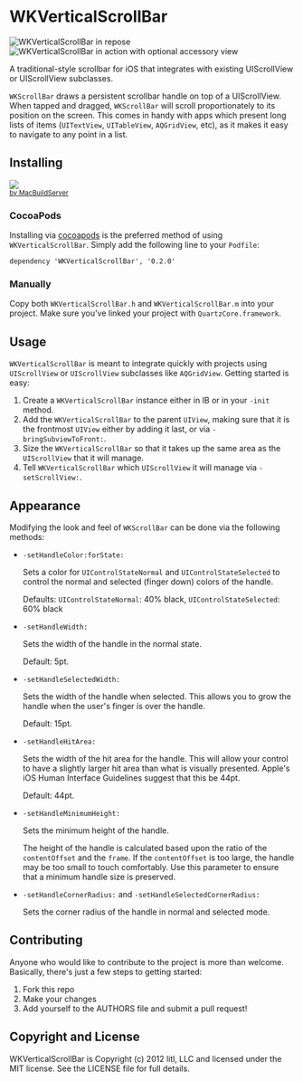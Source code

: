 # WKVerticalScrollBar

![WKVerticalScrollBar in repose](https://raw.github.com/litl/WKVerticalScrollBar/master/images/demo-02.png)
![WKVerticalScrollBar in action with optional accessory view](https://raw.github.com/litl/WKVerticalScrollBar/master/images/demo-01.png)

A traditional-style scrollbar for iOS that integrates with existing UIScrollView or UIScrollView subclasses.

`WKScrollBar` draws a persistent scrollbar handle on top of a UIScrollView.  When tapped and dragged, `WKScrollBar` will scroll proportionately to its position on the screen.  This comes in handy with apps which present long lists of items (`UITextView`, `UITableView`, `AQGridView`, etc), as it makes it easy to navigate to any point in a list.

## Installing
<!-- MacBuildServer Install Button -->
<div class="macbuildserver-block">
    <a class="macbuildserver-button" href="http://macbuildserver.com/project/github/build/?xcode_project=WKVerticalScrollBar.xcodeproj&amp;target=WKVerticalScrollBar&amp;repo_url=git%3A%2F%2Fgithub.com%2Flitl%2FWKVerticalScrollBar.git&amp;build_conf=Release" target="_blank"><img src="http://com.macbuildserver.github.s3-website-us-east-1.amazonaws.com/button_up.png"/></a><br/><sup><a href="http://macbuildserver.com/github/opensource/" target="_blank">by MacBuildServer</a></sup>
</div>
<!-- MacBuildServer Install Button -->


### CocoaPods
Installing via [cocoapods](http://cocoapods.org) is the preferred method of using `WKVerticalScrollBar`.  Simply add the following line to your `Podfile`:

    dependency 'WKVerticalScrollBar', '0.2.0'
        
### Manually
Copy both `WKVerticalScrollBar.h` and `WKVerticalScrollBar.m` into your project.  Make sure you've linked your project with `QuartzCore.framework`.

## Usage
`WKVerticalScrollBar` is meant to integrate quickly with projects using `UIScrollView` or `UIScrollView` subclasses like  `AQGridView`.  Getting started is easy:

1. Create a `WKVerticalScrollBar` instance either in IB or in your `-init` method.
2. Add the `WKVerticalScrollBar` to the parent `UIView`, making sure that it is the frontmost `UIView` either by adding it last, or via `-bringSubviewToFront:`.
3. Size the `WKVerticalScrollBar` so that it takes up the same area as the `UIScrollView` that it will manage.
4. Tell `WKVerticalScrollBar` which `UIScrollView` it will manage via `-setScrollView:`.

## Appearance
Modifying the look and feel of `WKScrollBar` can be done via the following methods:

* `-setHandleColor:forState:`

    Sets a color for `UIControlStateNormal` and `UIControlStateSelected` to control the normal and selected (finger down) colors of the handle.
    
    Defaults: `UIControlStateNormal`: 40% black, `UIControlStateSelected`: 60% black

* `-setHandleWidth:`

    Sets the width of the handle in the normal state.
    
    Default: 5pt.
    
* `-setHandleSelectedWidth:`

    Sets the width of the handle when selected.  This allows you to grow the handle when the user's finger is over the handle.
    
    Default: 15pt.
    
* `-setHandleHitArea:`

    Sets the width of the hit area for the handle.  This will allow your control to have a slightly larger hit area than what is visually presented.  Apple's iOS Human Interface Guidelines suggest that this be 44pt.
    
    Default: 44pt.
    
* `-setHandleMinimumHeight:`

    Sets the minimum height of the handle.
    
    The height of the handle is calculated based upon the ratio of the `contentOffset` and the `frame`.  If the `contentOffset` is too large, the handle may be too small to touch comfortably.  Use this parameter to ensure that a minimum handle size is preserved.
    
* `-setHandleCornerRadius:` and `-setHandleSelectedCornerRadius:`

    Sets the corner radius of the handle in normal and selected mode.

## Contributing
Anyone who would like to contribute to the project is more than welcome.
Basically, there's just a few steps to getting started:

1. Fork this repo
2. Make your changes
3. Add yourself to the AUTHORS file and submit a pull request!

## Copyright and License
WKVerticalScrollBar is Copyright (c) 2012 litl, LLC and licensed under the MIT license. See the LICENSE file for full details.
